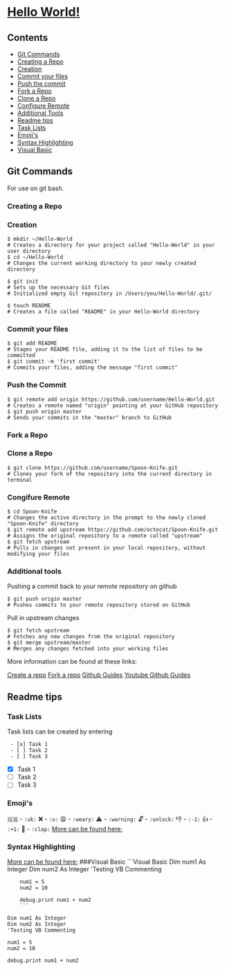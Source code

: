 # [Hello World!](https://github.com/penfold1992/Hello-World)

## Contents
 - [Git Commands](#git-commands)
  - [Creating a Repo](#creating-a-repo)
   - [Creation](#creation)
   - [Commit your files](#commit-your-files)
   - [Push the commit](#push-the-commit)
  - [Fork a Repo](#fork-a-repo)
   - [Clone a Repo](#clone-a-repo)
   - [Configure Remote](#configure-remote)
  - [Additional Tools](#additional-tools)
 - [Readme tips](#readme-tips)
  - [Task Lists](#task-lists)
  - [Emoji's](#emojis)
  - [Syntax Highlighting](#syntax-highlighting)
   - [Visual Basic](#visual-basic)

## Git Commands
For use on git bash.

### Creating a Repo

### Creation

```
$ mkdir ~/Hello-World
# Creates a directory for your project called "Hello-World" in your user directory
$ cd ~/Hello-World
# Changes the current working directory to your newly created directory

$ git init
# Sets up the necessary Git files
# Initialized empty Git repository in /Users/you/Hello-World/.git/

$ touch README
# Creates a file called "README" in your Hello-World directory
```

### Commit your files

```
$ git add README
# Stages your README file, adding it to the list of files to be committed
$ git commit -m 'first commit'
# Commits your files, adding the message "first commit"
```

### Push the Commit

```
$ git remote add origin https://github.com/username/Hello-World.git
# Creates a remote named "origin" pointing at your GitHub repository
$ git push origin master
# Sends your commits in the "master" branch to GitHub
```

### Fork a Repo

### Clone a Repo

```
$ git clone https://github.com/username/Spoon-Knife.git
# Clones your fork of the repository into the current directory in terminal
```

### Congifure Remote

```
$ cd Spoon-Knife
# Changes the active directory in the prompt to the newly cloned "Spoon-Knife" directory
$ git remote add upstream https://github.com/octocat/Spoon-Knife.git
# Assigns the original repository to a remote called "upstream"
$ git fetch upstream
# Pulls in changes not present in your local repository, without modifying your files
```

### Additional tools

Pushing a commit back to your remote repository on github

```
$ git push origin master
# Pushes commits to your remote repository stored on GitHub
```

Pull in upstream changes

```
$ git fetch upstream
# Fetches any new changes from the original repository
$ git merge upstream/master
# Merges any changes fetched into your working files
```

More information can be found at these links:

[Create a repo](https://help.github.com/articles/create-a-repo)
[Fork a repo](https://help.github.com/articles/fork-a-repo)
[Github Guides](https://guides.github.com)
[Youtube Github Guides](https://www.youtube.com/user/GitHubGuides)

## Readme tips

### Task Lists
Task lists can be created by entering
```
 - [x] Task 1
 - [ ] Task 2
 - [ ] Task 3
```
 - [x] Task 1
 - [ ] Task 2
 - [ ] Task 3
 
### Emoji's
 :uk: - `:uk:`
 :x: - `:x:`
 :weary: - `:weary:`
 :warning: - `:warning:`
 :unlock: - `:unlock:`
 :-1: - `:-1:`
 :+1: - `:+1:`
 :clap: - `:clap:`
 [More can be found here:](https://github.com/scotch-io/All-Github-Emoji-Icons)
 
### Syntax Highlighting
 [More can be found here:](https://github.com/github/linguist/blob/master/lib/linguist/languages.yml)
###Visual Basic
		```Visual Basic
		Dim num1 As Integer
		Dim num2 As Integer
		'Testing VB Commenting
		
		num1 = 5
		num2 = 10
		
		debug.print num1 + num2
		```
		
```Visual Basic
Dim num1 As Integer
Dim num2 As Integer
'Testing VB Commenting

num1 = 5
num2 = 10

debug.print num1 + num2
```
